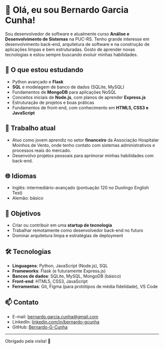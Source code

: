 # 👋 Olá, eu sou Bernardo Garcia Cunha!

Sou desenvolvedor de software e atualmente curso **Análise e Desenvolvimento de Sistemas** na PUC-RS. Tenho grande interesse em desenvolvimento back-end, arquitetura de software e na construção de aplicações limpas e bem estruturadas. Gosto de aprender novas tecnologias e estou sempre buscando evoluir minhas habilidades.

## 🌱 O que estou estudando

- Python avançado e **Flask**
- **SQL** e modelagem de banco de dados (SQLite, MySQL)
- Fundamentos de **MongoDB** para aplicações NoSQL
- Conceitos iniciais de **Node.js**, com planos de aprender **Express.js**
- Estruturação de projetos e boas práticas
- Fundamentos de front-end, com conhecimento em **HTML5, CSS3 e JavaScript**

## 💼 Trabalho atual

- Atuo como jovem aprendiz no setor **financeiro** da Associação Hospitalar Moinhos de Vento, onde tenho contato com sistemas administrativos e processos reais do mercado.
- Desenvolvo projetos pessoais para aprimorar minhas habilidades com back-end.

## 🌐 Idiomas

- Inglês: intermediário-avançado (pontuação 120 no Duolingo English Test)
- Alemão: básico

## 🚀 Objetivos

- Criar ou contribuir em uma **startup de tecnologia**
- Trabalhar remotamente como desenvolvedor back-end no futuro
- Dominar arquitetura limpa e estratégias de deployment

## 🛠️ Tecnologias

- **Linguagens**: Python, JavaScript (Node.js), SQL
- **Frameworks**: Flask (e futuramente Express.js)
- **Bancos de dados**: SQLite, MySQL, MongoDB (básico)
- **Front-end**: HTML5, CSS3, JavaScript
- **Ferramentas**: Git, Figma (para protótipos de média fidelidade), VS Code

## 📫 Contato

- E-mail: [bernardo.garcia.cunha@gmail.com](mailto:bernardo.garcia.cunha@gmail.com)
- LinkedIn: [linkedin.com/in/bernardo-gcunha](https://www.linkedin.com/in/bernardo-gcunha)
- GitHub: [Bernardo-G-Cunha](https://github.com/Bernardo-G-Cunha)

---

Obrigado pela visita! 🚀
